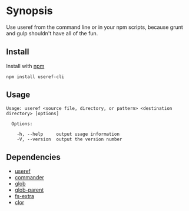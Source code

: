 # Synopsis

Use useref from the command line or in your npm scripts, because grunt and gulp shouldn't have all of the fun.

## Install

Install with [npm](https://www.npmjs.com/)

`npm install useref-cli`

## Usage

````
Usage: useref <source file, directory, or pattern> <destination directory> [options]

  Options:

    -h, --help     output usage information
    -V, --version  output the version number

````

## Dependencies
* [useref](https://github.com/jonkemp/useref)
* [commander](https://github.com/tj/commander.js)
* [glob](https://github.com/isaacs/node-glob)
* [glob-parent](https://github.com/es128/glob-parent)
* [fs-extra](https://github.com/jprichardson/node-fs-extra)
* [clor](https://github.com/bucaran/clor)
